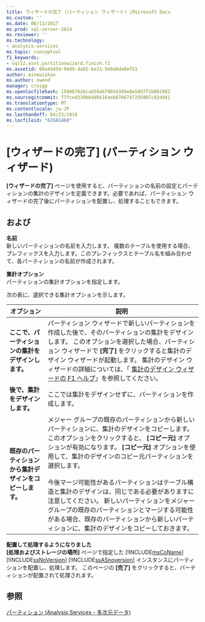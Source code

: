 ```yaml
---
title: ウィザードの完了 (パーティション ウィザード) |Microsoft Docs
ms.custom: ''
ms.date: 06/13/2017
ms.prod: sql-server-2014
ms.reviewer: ''
ms.technology:
- analysis-services
ms.topic: conceptual
f1_keywords:
- sql12.asvs.partitionwizard.finish.f1
ms.assetid: 68a4dd5d-94d9-4a02-be31-949a6da0ef51
author: minewiskan
ms.author: owend
manager: craigg
ms.openlocfilehash: 150007626cab59ab7905d369e8e50d7f1b001982
ms.sourcegitcommit: f7fced330b64d6616aeb8766747295807c92dd41
ms.translationtype: MT
ms.contentlocale: ja-JP
ms.lasthandoff: 04/23/2019
ms.locfileid: "62681460"
---
```

# <a name="completing-the-wizard-partition-wizard"></a>[ウィザードの完了] (パーティション ウィザード)
  **[ウィザードの完了]** ページを使用すると、パーティションの名前の設定とパーティションの集計のデザインを定義できます。必要であれば、パーティション ウィザードの完了後にパーティションを配置し、処理することもできます。  
  
## <a name="options"></a>および  
 **名前**  
 新しいパーティションの名前を入力します。 複数のテーブルを使用する場合、プレフィックスを入力します。このプレフィックスとテーブル名を組み合わせて、各パーティションの名前が作成されます。  
  
 **集計オプション**  
 パーティションの集計オプションを指定します。  
  
 次の表に、選択できる集計オプションを示します。  
  
|オプション|説明|  
|------------|-----------------|  
|**ここで、パーティションの集計をデザインします。**|パーティション ウィザードで新しいパーティションを作成した後で、そのパーティションの集計をデザインします。 このオプションを選択した場合、パーティション ウィザードで **[完了]** をクリックすると集計のデザイン ウィザードが起動します。 集計のデザイン ウィザードの詳細については、「 [集計のデザイン ウィザードの F1 ヘルプ](aggregation-design-wizard-f1-help.md)」を参照してください。|  
|**後で、集計をデザインします。**|ここでは集計をデザインせずに、パーティションを作成します。|  
|**既存のパーティションから集計デザインをコピーします。**|メジャー グループの既存のパーティションから新しいパーティションに、集計のデザインをコピーします。 このオプションをクリックすると、 **[コピー元]** オプションが有効になります。 **[コピー元]** オプションを使用して、集計のデザインのコピー元パーティションを選択します。<br /><br /> 今後マージ可能性があるパーティションはテーブル構造と集計のデザインは、同じである必要がありますに注意してください。 新しいパーティションをメジャー グループの既存のパーティションとマージする可能性がある場合、既存のパーティションから新しいパーティションに、集計のデザインをコピーしておきます。|  
  
 **配置して処理するようになりました**  
 **[処理およびストレージの場所]** ページで指定した [!INCLUDE[msCoName](../includes/msconame-md.md)] [!INCLUDE[ssNoVersion](../includes/ssnoversion-md.md)] [!INCLUDE[ssASnoversion](../includes/ssasnoversion-md.md)] インスタンスにパーティションを配置し、処理します。 このページの **[完了]** をクリックすると、パーティションが配置されて処理されます。  
  
## <a name="see-also"></a>参照  
 [パーティション (Analysis Services - 多次元データ)](multidimensional-models-olap-logical-cube-objects/partitions-analysis-services-multidimensional-data.md)  
  
  
